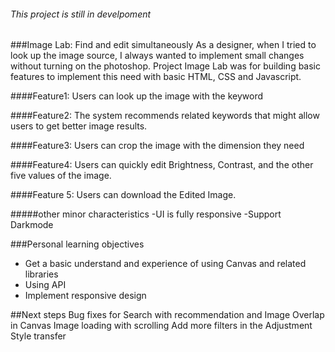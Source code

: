 ###### This project is still in develpoment
###Image Lab: Find and edit simultaneously
As a designer, when I tried to look up the image source, I always wanted to implement small changes without turning on the photoshop. Project Image Lab was for building basic features to implement this need with basic HTML, CSS and Javascript.




####Feature1:
Users can look up the image with the keyword




####Feature2:
The system recommends related keywords that might allow users to get better image results.




####Feature3:
Users can crop the image with the dimension they need




####Feature4:
Users can quickly edit Brightness, Contrast, and the other five values of the image.




####Feature 5:
Users can download the Edited Image.




#####other minor characteristics
-UI is fully responsive
-Support Darkmode




###Personal learning objectives
- Get a basic understand and experience of using Canvas and related libraries
- Using API
- Implement responsive design





##Next steps
Bug fixes for Search with recommendation and Image Overlap in Canvas
Image loading with scrolling
Add more filters in the Adjustment 
Style transfer